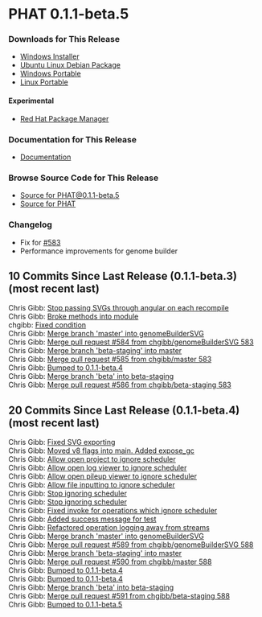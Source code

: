 # PHAT 0.1.1-beta.5
### Downloads for This Release
* [Windows Installer](https://github.com/chgibb/PHAT/releases/download/0.1.1-beta.5/phat-win32-x64-setup.exe)  
* [Ubuntu Linux Debian Package](https://github.com/chgibb/PHAT/releases/download/0.1.1-beta.5/phat_0.1.1.beta.5_amd64.deb)  
* [Windows Portable](https://github.com/chgibb/PHAT/releases/download/0.1.1-beta.5/phat-win32-x64-portable.zip)  
* [Linux Portable](https://github.com/chgibb/PHAT/releases/download/0.1.1-beta.5/phat-linux-x64-portable.tar.gz)
#### Experimental
* [Red Hat Package Manager](https://github.com/chgibb/PHAT/releases/download/0.1.1-beta.5/phat-0.1.1-beta.5.x86_64.rpm)

### Documentation for This Release
* [Documentation](https://chgibb.github.io/PHATDocs/docs/releases/0.1.1-beta.5/home)

### Browse Source Code for This Release
* [Source for PHAT@0.1.1-beta.5](https://github.com/chgibb/PHAT/tree/0.1.1-beta.5)
* [Source for PHAT](https://github.com/chgibb/PHAT)

### Changelog
* Fix for [#583](https://github.com/chgibb/PHAT/issues/583) 
* Performance improvements for genome builder  
## 10 Commits Since Last Release (0.1.1-beta.3) (most recent last)  
Chris Gibb: [Stop passing SVGs through angular on each recompile](https://github.com/chgibb/PHAT/commit/b6a3d01b2149c4abe2e4d6b837a4e7b0b37fbe2e)  
Chris Gibb: [Broke methods into module](https://github.com/chgibb/PHAT/commit/1cd6719030ef5ce520b4b80acc6533fa1a8678c4)  
chgibb: [Fixed condition](https://github.com/chgibb/PHAT/commit/45e522a1a96cb9c19f22da6ceb44d9e0be3d7f25)  
Chris Gibb: [Merge branch 'master' into genomeBuilderSVG](https://github.com/chgibb/PHAT/commit/aca9b8bb4483e469d1480fb9750e12bb521d274d)  
Chris Gibb: [Merge pull request #584 from chgibb/genomeBuilderSVG  583](https://github.com/chgibb/PHAT/commit/fc3ad07ac8ce137140fa487184cbeef176777f22)  
Chris Gibb: [Merge branch 'beta-staging' into master](https://github.com/chgibb/PHAT/commit/85929fea553b2418257fe6dcad90792a9a29be8a)  
Chris Gibb: [Merge pull request #585 from chgibb/master  583](https://github.com/chgibb/PHAT/commit/fecac1de04dccac075549d39aba0d60000db19a7)  
Chris Gibb: [Bumped to 0.1.1-beta.4](https://github.com/chgibb/PHAT/commit/e4167ddab2baef35cb4b1addc23153d5dc3e69e8)  
Chris Gibb: [Merge branch 'beta' into beta-staging](https://github.com/chgibb/PHAT/commit/809a2e579637af50739a2d48e5a8ea5002b8b864)  
Chris Gibb: [Merge pull request #586 from chgibb/beta-staging  583](https://github.com/chgibb/PHAT/commit/84227af5f70ea10da94d63a98f6c11673759acf3)  
  
## 20 Commits Since Last Release (0.1.1-beta.4) (most recent last)  
Chris Gibb: [Fixed SVG exporting](https://github.com/chgibb/PHAT/commit/b05366bd43710c616bb8c91c101d2c09014702f7)  
Chris Gibb: [Moved v8 flags into main. Added expose_gc](https://github.com/chgibb/PHAT/commit/cf52801722b3ad549c4cfdc64a922b62a73ed925)  
Chris Gibb: [Allow open project to ignore scheduler](https://github.com/chgibb/PHAT/commit/81fbdfb12c9f10d43affc8727de06a971042b64d)  
Chris Gibb: [Allow open log viewer to ignore scheduler](https://github.com/chgibb/PHAT/commit/973e2e22ccc80082d0e53b1cbabc987b21567b5e)  
Chris Gibb: [Allow open pileup viewer to ignore scheduler](https://github.com/chgibb/PHAT/commit/216ea444f2ac37d184ab8e3db20abcfa6098aca4)  
Chris Gibb: [Allow file inputting to ignore scheduler](https://github.com/chgibb/PHAT/commit/e42d08d6e6d07969d0c54e1c8156f2dbd3cca630)  
Chris Gibb: [Stop ignoring scheduler](https://github.com/chgibb/PHAT/commit/5d123ebfce1c05c01b628b89b43d74e1a255abde)  
Chris Gibb: [Stop ignoring scheduler](https://github.com/chgibb/PHAT/commit/02bee6455541420c6dd5390ab6fd4a7eb27597c1)  
Chris Gibb: [Fixed invoke for operations which ignore scheduler](https://github.com/chgibb/PHAT/commit/cddd0c8f08d76f26e5039e2daff06496cfc9564a)  
Chris Gibb: [Added success message for test](https://github.com/chgibb/PHAT/commit/98082c99845bddaf5791315354f583ac75d71791)  
Chris Gibb: [Refactored operation logging away from streams](https://github.com/chgibb/PHAT/commit/5190ab8ec29de8a8efb806bfc6e91d0f03e2ba33)  
Chris Gibb: [Merge branch 'master' into genomeBuilderSVG](https://github.com/chgibb/PHAT/commit/6be30698064b0f8ed8c1329490ec2aaa22e0c5be)  
Chris Gibb: [Merge pull request #589 from chgibb/genomeBuilderSVG  588](https://github.com/chgibb/PHAT/commit/e13aa1e0f334b001819163efc4f5aa9727fb6e87)  
Chris Gibb: [Merge branch 'beta-staging' into master](https://github.com/chgibb/PHAT/commit/5fc9eaed0d2e898b88a3353ab8f844a7309d5624)  
Chris Gibb: [Merge pull request #590 from chgibb/master  588](https://github.com/chgibb/PHAT/commit/2cd3e7ab1a02bddaa1b4e08739eb89f6f325d9c6)  
Chris Gibb: [Bumped to 0.1.1-beta.4](https://github.com/chgibb/PHAT/commit/0698ec3ee759afa1d56e9306ea416dbb9ed7dc90)  
Chris Gibb: [Bumped to 0.1.1-beta.4](https://github.com/chgibb/PHAT/commit/056fca08c3dda6db22ffc2b25fb43303d4eb1ca5)  
Chris Gibb: [Merge branch 'beta' into beta-staging](https://github.com/chgibb/PHAT/commit/da48eae16fedccfc3e7cee69f20a5f656bbc8431)  
Chris Gibb: [Merge pull request #591 from chgibb/beta-staging  588](https://github.com/chgibb/PHAT/commit/221572c47aba9992703b88d83438e9ac1b196605)  
Chris Gibb: [Bumped to 0.1.1-beta.5](https://github.com/chgibb/PHAT/commit/34fb82e33150b2dce09ad839c9a92a387298681b)  
